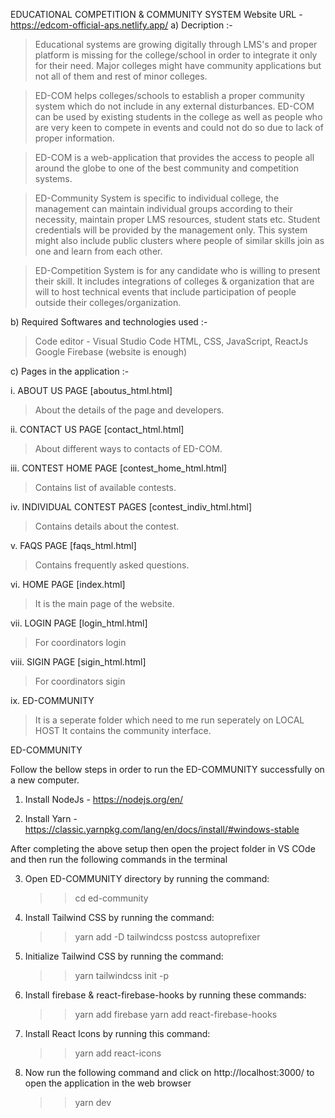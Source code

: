 

EDUCATIONAL COMPETITION & COMMUNITY SYSTEM
Website URL - https://edcom-official-aps.netlify.app/
a) Decription :-
> Educational systems are growing digitally through LMS's and proper platform is 
missing for the college/school in order to integrate it only for their need. Major 
colleges might have community applications but not all of them and rest of 
minor colleges. 

> ED-COM helps colleges/schools to establish a proper community system which 
do not include in any external disturbances. ED-COM can be used by existing 
students in the college as well as people who are very keen to compete in 
events and could not do so due to lack of proper information. 

> ED-COM is a web-application that provides the access to people all around the 
globe to one of the best community and competition systems.

> ED-Community System is specific to individual college, the management can 
maintain individual groups according to their necessity, maintain proper LMS 
resources, student stats etc. Student credentials will be provided by the 
management only. This system might also include public clusters where 
people of similar skills join as one and learn from each other. 

> ED-Competition System is for any candidate who is willing to present their skill. 
It includes integrations of colleges & organization that are will to host technical 
events that include participation of people outside their colleges/organization.

b) Required Softwares and technologies used :-
> Code editor - Visual Studio Code
> HTML, CSS, JavaScript, ReactJs
> Google Firebase (website is enough)

c) Pages in the application :-

i. ABOUT US PAGE [aboutus_html.html]
> About the details of the page and developers.

ii. CONTACT US PAGE [contact_html.html]
> About different ways to contacts of ED-COM.

iii. CONTEST HOME PAGE [contest_home_html.html]
> Contains list of available contests.

iv. INDIVIDUAL CONTEST PAGES [contest_indiv_html.html]
> Contains details about the contest.

v. FAQS PAGE [faqs_html.html]
> Contains frequently asked questions.

vi. HOME PAGE [index.html]
> It is the main page of the website.

vii. LOGIN PAGE [login_html.html]
> For coordinators login

viii. SIGIN PAGE [sigin_html.html]
> For coordinators sigin

ix. ED-COMMUNITY
> It is a seperate folder which need to me run seperately on LOCAL HOST
> It contains the community interface.



ED-COMMUNITY 

Follow the bellow steps in order to run the ED-COMMUNITY successfully on a new computer.

1. Install NodeJs - https://nodejs.org/en/

2. Install Yarn - https://classic.yarnpkg.com/lang/en/docs/install/#windows-stable

After completing the above setup then open the project folder in VS COde and then run the following commands in the terminal

3. Open ED-COMMUNITY directory by running the command:
   >> cd ed-community

4. Install Tailwind CSS by running the command:
   >> yarn add -D tailwindcss postcss autoprefixer

5. Initialize Tailwind CSS  by running the command:
   >> yarn tailwindcss init -p

6. Install firebase & react-firebase-hooks by running these commands:
   >> yarn add firebase
   >> yarn add react-firebase-hooks

7. Install React Icons by running this command:
   >> yarn add react-icons

8. Now run the following command and click on http://localhost:3000/ to open the application in the web browser
   >> yarn dev

